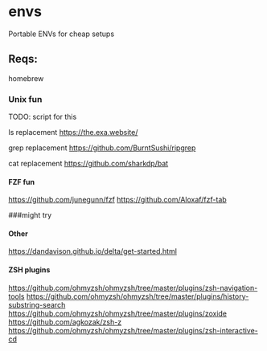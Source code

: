 # envs
Portable ENVs for cheap setups

## Reqs:

homebrew

### Unix fun

TODO: script for this

ls replacement
https://the.exa.website/

grep replacement
https://github.com/BurntSushi/ripgrep

cat replacement
https://github.com/sharkdp/bat

#### FZF fun
https://github.com/junegunn/fzf
https://github.com/Aloxaf/fzf-tab

###might try

#### Other
https://dandavison.github.io/delta/get-started.html

#### ZSH plugins
https://github.com/ohmyzsh/ohmyzsh/tree/master/plugins/zsh-navigation-tools
https://github.com/ohmyzsh/ohmyzsh/tree/master/plugins/history-substring-search
https://github.com/ohmyzsh/ohmyzsh/tree/master/plugins/zoxide
https://github.com/agkozak/zsh-z
https://github.com/ohmyzsh/ohmyzsh/tree/master/plugins/zsh-interactive-cd
